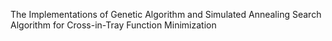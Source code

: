 The Implementations of Genetic Algorithm and Simulated Annealing Search Algorithm for Cross-in-Tray Function Minimization
